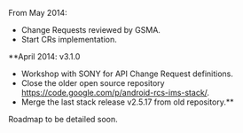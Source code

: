 From May 2014:
  * Change Requests reviewed by GSMA.
  * Start CRs implementation.

**April 2014: v3.1.0
  * Workshop with SONY for API Change Request definitions.
  * Close the older open source repository https://code.google.com/p/android-rcs-ims-stack/.
  * Merge the last stack release v2.5.17 from old repository.**


Roadmap to be detailed soon.
